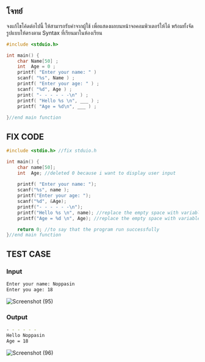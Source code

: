 ## โจทย์
จงแก้ไขโค้ดต่อไปนี้ ให้สามารถรับค่าจากผู้ใช้ เพื่อแสดงผลบนหน้าจอคอมพิวเตอร์ให้ได้ พร้อมทั้งจัดรูปแบบให้ตรงตาม Syntax ที่เรียนมาในห้องเรียน

```c++
#include <stduio.h>

int main() {
    char Name[50] ;
    int  Age = 0 ;
    printf( "Enter your name: " ) 
    scanf( "%s", Name ) ;
    printf( "Enter your age: " ) ;
    scanf( "%d", Age ) ;
    print( "- - - - - -\n" ) ;
    printf( "Hello %s \n", ___ ) ; 
    printf( "Age = %d\n", ___ ) ; 
    
}//end main function
```

## FIX CODE
```c++
#include <stdio.h> //fix stduio.h

int main() {
    char name[50];
    int  Age; //deleted 0 because i want to display user input
    
    printf( "Enter your name: ");
    scanf("%s", name );
    printf("Enter your age: ");
    scanf("%d", &Age); 
    printf("- - - - - -\n");
    printf("Hello %s \n", name); //replace the empty space with variable
    printf("Age = %d \n", Age); //replace the empty space with variable 

    return 0; //to say that the program run successfully
}//end main function
```

## TEST CASE
### Input
```bash
Enter your name: Noppasin
Enter you age: 18
```
![Screenshot (95)](https://github.com/udsgg/LAB_tumrmutl/blob/95c2fc7da02ffd21f09066657cf011360c8aa835/Lab01/Screenshot%202025-07-04%20155557.png)

### Output
```bash
- - - - - -
Hello Noppasin
Age = 18
```
![Screenshot (96)](https://github.com/udsgg/LAB_tumrmutl/blob/c89ba721d9336563aca81ce2a11ad43e89184f01/Lab01/Screenshot%202025-07-04%20155546.png)

